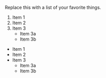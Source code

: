 Replace this with a list of your favorite things.
1. Item 1
2. Item 2
3. Item 3
   * Item 3a
   * Item 3b
* Item 1
* Item 2
* Item 3
   * Item 3a
   * Item 3b
